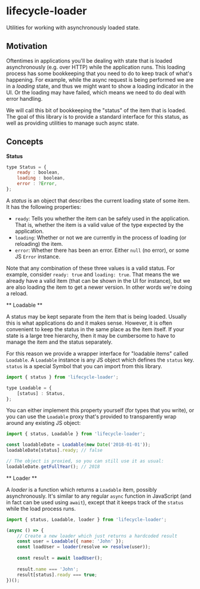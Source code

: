 
# lifecycle-loader

Utilities for working with asynchronously loaded state.


## Motivation

Oftentimes in applications you'll be dealing with state that is loaded asynchronously (e.g. over HTTP) while the application runs. This loading process has some bookkeeping that you need to do to keep track of what's happening. For example, while the async request is being performed we are in a *loading* state, and thus we might want to show a loading indicator in the UI. Or the loading may have failed, which means we need to do deal with error handling.

We will call this bit of bookkeeping the "status" of the item that is loaded. The goal of this library is to provide a standard interface for this status, as well as providing utilities to manage such async state.


## Concepts

**Status**

```js
type Status = {
    ready : boolean,
    loading : boolean,
    error : ?Error,
};
```

A *status* is an object that describes the current loading state of some item. It has the following properties:

* `ready`: Tells you whether the item can be safely used in the application. That is, whether the item is a valid value of the type expected by the application.
* `loading`: Whether or not we are currently in the process of loading (or reloading) the item.
* `error`: Whether there has been an error. Either `null` (no error), or some JS `Error` instance.

Note that any combination of these three values is a valid status. For example, consider `ready: true` and `loading: true`. That means the we already have a valid item (that can be shown in the UI for instance), but we are also loading the item to get a newer version. In other words we're doing a reload.


** Loadable **

A status may be kept separate from the item that is being loaded. Usually this is what applications do and it makes sense. However, it is often convenient to keep the status in the same place as the item itself. If your state is a large tree hierarchy, then it may be cumbersome to have to manage the item and the status separately.

For this reason we provide a wrapper interface for "loadable items" called `Loadable`. A `Loadable` instance is any JS object which defines the `status` key. `status` is a special Symbol that you can import from this library.

```js
import { status } from 'lifecycle-loader';

type Loadable = {
    [status] : Status,
};
```

You can either implement this property yourself (for types that you write), or you can use the `Loadable` proxy that's provided to transparently wrap around any existing JS object:


```js
import { status, Loadable } from 'lifecycle-loader';

const loadableDate = Loadable(new Date('2018-01-01'));
loadableDate[status].ready; // false

// The object is proxied, so you can still use it as usual:
loadableDate.getFullYear(); // 2018
```


** Loader **

A *loader* is a function which returns a `Loadable` item, possibly asynchronously. It's similar to any regular `async` function in JavaScript (and in fact can be used using `await`), except that it keeps track of the `status` while the load process runs.

```js
import { status, Loadable, loader } from 'lifecycle-loader';

(async () => {
    // Create a new loader which just returns a hardcoded result
    const user = Loadable({ name: 'John' });
    const loadUser = loader(resolve => resolve(user));
    
    const result = await loadUser();
    
    result.name === 'John';
    result[status].ready === true;
})();
```
